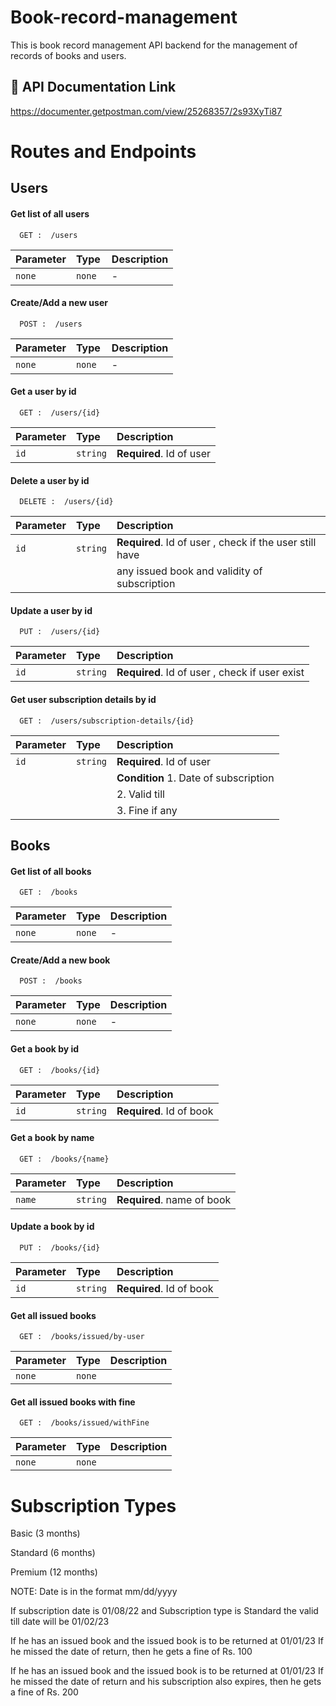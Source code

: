 
# Book-record-management

This is book record management API backend for the management of records of books and users.


## 🔗 API Documentation Link
https://documenter.getpostman.com/view/25268357/2s93XyTi87


# Routes and Endpoints
## Users 


#### Get list of all users

```http
  GET :  /users
```

| Parameter | Type     | Description                |
| :-------- | :------- | :------------------------- |
| `none ` | `none ` |   -  |


#### Create/Add a new user

```http
  POST :  /users
```

| Parameter | Type     | Description                |
| :-------- | :------- | :------------------------- |
| `none ` | `none ` |   -  |


#### Get a user by id

```http
  GET :  /users/{id}
```

| Parameter | Type     | Description                |
| :-------- | :------- | :------------------------- |
| `id` | `string` |   **Required**. Id of user  |

#### Delete a user by id

```http
  DELETE :  /users/{id}
```

| Parameter | Type     | Description                |
| :-------- | :------- | :------------------------- |
| `id` | `string` |   **Required**. Id of user , check if the user still have |
|          |  |any issued book and validity of subscription |

#### Update a user by id

```http
  PUT :  /users/{id}
```

| Parameter | Type     | Description                |
| :-------- | :------- | :------------------------- |
| `id` | `string` |   **Required**. Id of user , check if user exist |

#### Get user subscription details by id

```http
  GET :  /users/subscription-details/{id}
```

| Parameter | Type     | Description                |
| :-------- | :------- | :------------------------- |
| `id` | `string` |   **Required**. Id of user  
|   |  |  **Condition** 1. Date of subscription|
|  | |                  2. Valid till| 
| | |                    3. Fine if any |



## Books

#### Get list of all books

```http
  GET :  /books
```

| Parameter | Type     | Description                |
| :-------- | :------- | :------------------------- |
| `none` | `none` |   -    |

#### Create/Add a new book 

```http
  POST :  /books
```

| Parameter | Type     | Description                |
| :-------- | :------- | :------------------------- |
| `none` | `none` |  -   |

#### Get a book by id

```http
  GET :  /books/{id}
```

| Parameter | Type     | Description                |
| :-------- | :------- | :------------------------- |
| `id` | `string` |   **Required**. Id of book  |

#### Get a book by name

```http
  GET :  /books/{name}
```

| Parameter | Type     | Description                |
| :-------- | :------- | :------------------------- |
| `name` | `string` |   **Required**. name of book |

#### Update a book by id

```http
  PUT :  /books/{id}
```

| Parameter | Type     | Description                |
| :-------- | :------- | :------------------------- |
| `id` | `string` |   **Required**. Id of book |



#### Get all issued books

```http
  GET :  /books/issued/by-user
```

| Parameter | Type     | Description                |
| :-------- | :------- | :------------------------- |
| `none` | `none` |   |

#### Get all issued books with fine

```http
  GET :  /books/issued/withFine
```

| Parameter | Type     | Description                |
| :-------- | :------- | :------------------------- |
| `none` | `none` |   |


# Subscription Types


Basic (3 months) 

Standard (6 months) 

Premium (12 months)

NOTE: Date is in the format mm/dd/yyyy

If subscription date is 01/08/22 and Subscription type is Standard the valid till date will be 01/02/23

If he has an issued book and the issued book is to be returned at 01/01/23 If he missed the date of return, then he gets a fine of Rs. 100

If he has an issued book and the issued book is to be returned at 01/01/23 If he missed the date of return and his subscription also expires, then he gets a fine of Rs. 200
